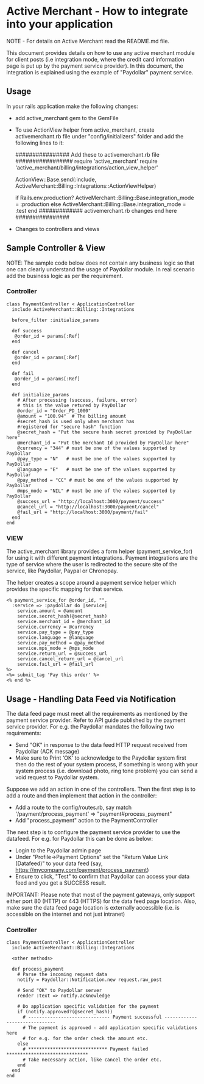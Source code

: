# Active Merchant - How to integrate into your application 

NOTE - For details on Active Merchant read the README.md file.

This document provides details on how to use any active merchant module for client posts (i.e integration mode, where the credit card information page is put up by the payment service provider). In this document, the integration is explained using the example of "Paydollar" payment service.

## Usage 
In your rails application make the following changes:
- add active_merchant gem to the GemFile
- To use ActionView helper from active_merchant, create activemerchant.rb file under "config/initializers" folder and add the following lines to it:

  ################ Add these to activemerchant.rb file ################# 
  require 'active_merchant'
  require 'active_merchant/billing/integrations/action_view_helper'

  ActionView::Base.send(:include, ActiveMerchant::Billing::Integrations::ActionViewHelper)

  if Rails.env.production?
    ActiveMerchant::Billing::Base.integration_mode = :production
  else
    ActiveMerchant::Billing::Base.integration_mode = :test
  end 
  ############# activemerchant.rb changes end here ################

- Changes to controllers and views
## Sample Controller & View
NOTE: The sample code below does not contain any business logic so that one can clearly understand the usage of Paydollar module. In real scenario add the business logic as per the requirement.

### Controller
```
class PaymentController < ApplicationController
  include ActiveMerchant::Billing::Integrations
  
  before_filter :initialize_params
  
  def success
   @order_id = params[:Ref]
  end

  def cancel
   @order_id = params[:Ref]
  end

  def fail
   @order_id = params[:Ref]
  end

  def initialize_params
    # After processing (success, failure, error)
    # this is the value retured by PayDollar
    @order_id = "Order_PD_1000"
    @amount = "100.94"  # The billing amount
    #secret_hash is used only when merchant has
    #registered for "secure hash" function
    @secret_hash = "Put the secure hash secret provided by PayDollar here"
    @merchant_id = "Put the merchant Id provided by PayDollar here"
    @currency = "344" # must be one of the values supported by PayDollar
    @pay_type = "N"   # must be one of the values supported by PayDollar
    @language = "E"   # must be one of the values supported by PayDollar
    @pay_method = "CC" # must be one of the values supported by PayDollar
    @mps_mode = "NIL" # must be one of the values supported by PayDollar
    @success_url = "http://localhost:3000/payment/success"
    @cancel_url = "http://localhost:3000/payment/cancel"
    @fail_url = "http://localhost:3000/payment/fail"
  end
end
```
### VIEW
The active_merchant library provides a form helper (payment_service_for) for using it with different payment integrations. Payment integrations are the type of service where the user is redirected to the secure site of the service, like Paydollar, Paypal or Chronopay.

The helper creates a scope around a payment service helper which provides the specific mapping for that service.
```
<% payment_service_for @order_id, "",
  :service => :paydollar do |service| 
    service.amount = @amount 
    service.secret_hash(@secret_hash)
    service.merchant_id = @merchant_id
    service.currency = @currency
    service.pay_type = @pay_type
    service.language = @language
    service.pay_method = @pay_method
    service.mps_mode = @mps_mode
    service.return_url = @success_url
    service.cancel_return_url = @cancel_url
    service.fail_url = @fail_url
%>
<%= submit_tag 'Pay this order' %>
<% end %>
```

## Usage - Handling Data Feed via Notification

The data feed page must meet all the requirements as mentioned by the payment service provider. Refer to API guide published by the payment service provider. For e.g. the Paydollar mandates the following two requirements:
- Send "OK" in response to the data feed HTTP request received from Paydollar (ACK message)
- Make sure to Print ‘OK’ to acknowledge to the Paydollar system first then do the rest of your system process, if something is wrong with your system process (i.e. download photo, ring tone problem) you can send a void request to Paydollar system.

Suppose we add an action in one of the controllers. Then the first step is to add a route and then implement that action in the controller:
- Add a route to the config/routes.rb, say 
    match '/payment/process_payment' => "payment#process_payment"
- Add "process_payment" action to the PaymentController

The next step is to configure the payment service provider to use the datafeed. For e.g. for Paydollar this can be done as below:
- Login to the Paydollar admin page
- Under "Profile->Payment Options" set the "Return Value Link (Datafeed)" to your data feed (say, https://mycompany.com/payment/process_payment)
- Ensure to click, "Test" to confirm that Paydollar can access your data feed and you get a SUCCESS result.

IMPORTANT: Please note that most of the payment gateways, only support either port 80 (HTTP) or 443 (HTTPS) for the data feed page location. Also, make sure the data feed page location is externally accessible (i.e. is accessible on the internet and not just intranet)


### Controller
```
class PaymentController < ApplicationController
  include ActiveMerchant::Billing::Integrations

  <other methods>
  
  def process_payment
    # Parse the incoming request data
    notify = Paydollar::Notification.new request.raw_post
    
    # Send "OK" to Paydollar server
    render :text => notify.acknowledge

    # Do application specific validation for the payment
    if (notify.approved?(@secret_hash))
      # ------------------------------ Payment successful ------------------------------
      # The payment is approved - add application specific validations here
      # for e.g. for the order check the amount etc.
    else
      # ***************************** Payment failed ******************************
      # Take necessary action, like cancel the order etc.
    end
  end
end
```
